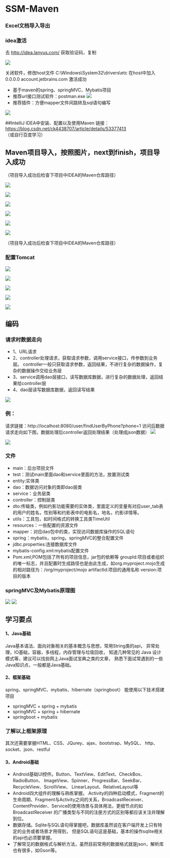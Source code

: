 # SSM-Maven
### Excel文档导入导出
### idea激活
去 http://idea.lanyus.com/ 获取验证码，复制

![](images/微信截图_20180803150359.png)

关闭软件，修改host文件 C:\Windows\System32\drivers\etc
在host中加入 0.0.0.0 account.jetbrains.com
激活成功

* 基于maven的spring、springMVC、Mybatis项目
* 推荐url接口测试软件：postman.exe
![](images/微信截图_20180728143358.png)
* 推荐插件：方便mapper文件间跳转及sql语句编写

![](images/微信截图_20180728141651.png)

##IntelliJ IDEA中安装、配置以及使用Maven
链接：https://blog.csdn.net/ck4438707/article/details/53377413  （或自行百度学习）

## Maven项目导入，按照图片，next到finish，项目导入成功
（项目导入成功后检查下项目中IDEA的Maven仓库路径）

![](images/微信截图_20180728113345.png)

![](images/微信截图_20180728113553.png)

![](images/微信截图_20180728113705.png)

![](images/微信截图_20180728113722.png)

![](images/微信截图_20180728113741.png)

![](images/微信截图_20180728113805.png)

（项目导入成功后检查下项目中IDEA的Maven仓库路径）
### 配置Tomcat

![](images/微信截图_20180728141046.png)

![](images/微信截图_20180728141117.png)

![](images/微信截图_20180728141150.png)

![](images/微信截图_20180728141253.png)

![](images/微信截图_20180728141317.png)


## 编码
### 请求时数据走向
* 1、URL请求
* 2、controller处理请求，获取请求参数，调用service接口，传参数到业务层。
controller一般只获取请求参数，返回结果，不进行复杂的数据操作，复杂的数据操作交给业务层
* 3、service调用dao层接口，读写数据库数据，进行复杂的数据处理，返回结果给controller层
* 4、dao层读写数据库数据，返回读写结果

![](images/微信截图_20180811105154.png)

### 例：
请求链接：http://localhost:8080/user/findUserByPhone?phone=1
访问后数据请求走向如下图，数据处理后controller返回处理结果（处理成json数据）
![](images/微信截图_20180728120121.png)

![](images/微信截图_20180728134902.png)

### 文件
* main：后台项目文件
* test：测试main里面dao和service里面的方法，放置测试类
* entity:实体类
* dao：数据访问对象的类即dao层类
* service：业务层类
* controller：控制层类
* dto:传输类，例如约影功能需要的实体类，里面定义的变量有对应user_tab表的用户的姓名，性别等和约影表中的电影名，地名，约影详情等。
* utils：工具包，如时间格式的转换工具类TimeUtil
* resources：一些配置的资源文件
* mapper：对应dao包中的类，实现访问数据库操作的SQL语句
* spring：mybatis，spring，springMVC的整合配置文件
* jdbc.properties:连接数据库文件
* mybatis-config.xml:mybatis配置文件
* Pom.xml;POM包括了所有的项目信息，jar包的依赖等
    groupId:项目或者组织的唯一标志，并且配置时生成路径也是由此生成，如org.myproject.mojo生成的相对路径为：/org/myproject/mojo
    artifactId:项目的通用名称
    version:项目的版本

### springMVC及Mybatis原理图

![](images/SpringMVC结构图.png)
![](images/myBatis原理图.jpg)

## 学习要点
#### 1、Java基础

Java基本语法、面向对象相关的基本概念与思想，常用String类的api，
异常处理，IO基础，容器，多线程，内存管理与垃圾回收， 
知道几种常见的 Java 设计模式等，建议可以找些网上Java面试宝典之类的文章，
熟悉下面试常遇到的一些Java知识点，一般都是Java基础。

#### 2、框架基础

spring、springMVC、mybatis、hibernate（springboot）
能使用以下技术搭建项目
* springMVC + spring + mybatis
* springMVC + spring + hibernate
* springboot + mybatis

### 了解以上框架原理
其次还需要掌握HTML、CSS、JQurey、ajax、bootstrap、MySQL、
http、socket、json、restful

#### 3、Android基础
* Android基础UI控件。Button、TextView、EditText、CheckBox、RadioButton、
ImageView、Spinner、ProgressBar、SeekBar、RecycleView、ScrollView、
LinearLayout、RelativeLayout等
* Android四大组件的理解与熟练掌握。
Activity的四种启动模式，Fragment的生命周期、Fragment与Activity之间的关系，BroadcastReceiver、ContentProvider、Service的使用场景与具体用法，更细节点的如 BroadcastReceiver 的广播类型与不同的注册方式的区别等都应该关注并理解到位。
* 数据存储。Sqlite与SQL语句得掌握吧，数据库虽然说在客户端开发上只有特定的业务或者场景才用得到，
但是SQL语句这是基础，基本的操作sqlite相关的api也必须要掌握。
* 了解常见的数据格式与解析方法，虽然目前常用的数据格式就是json，解析库也有很多，如Gson等。





